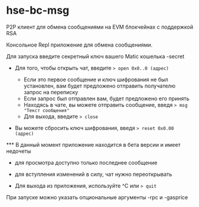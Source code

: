 # hse-bc-msg
P2P клиент для обмена сообщениями на EVM блокчейнах с поддержкой RSA

Консольное Repl приложение для обмена сообщениями.

Для запуска введите секретный ключ вашего Matic кошелька -secret

- Для того, чтобы открыть чат, введите `> open 0x0..0 (адрес)`
  - Если это первое сообщение и ключ шифрования не был установлен, вам будет предложено отправить получателю запрос на переписку
  - Если запрос был отправлен вам, будет предложено его принять
  - Находясь в чате, вы можете отправить сообщение, введя `> msg "Текст сообщения"`
  - Для выхода, введите `> close`

- Вы можете сбросить ключ шифрования, введя `> reset 0x0.00 (адрес)`

*** В данный момент приложение находится в бета версии и имеет недочеты
  - для просмотра доступно только последнее сообщение
  - для вступления изменений в силу, чат нужно переоткрывать
  
- Для выхода из приложения, используйте ^C или `> quit`

При запуске можно указать опциональные аргументы -rpc и -gasprice

